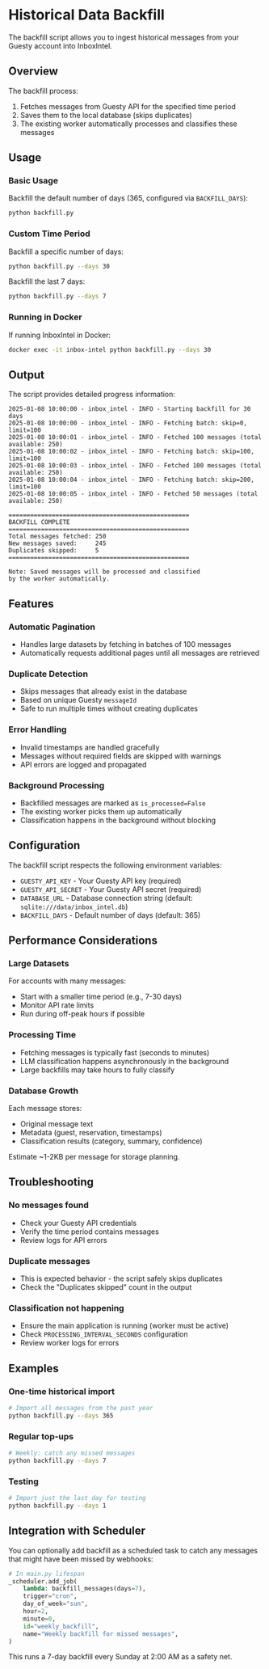 # Historical Data Backfill

The backfill script allows you to ingest historical messages from your Guesty account into InboxIntel.

## Overview

The backfill process:
1. Fetches messages from Guesty API for the specified time period
2. Saves them to the local database (skips duplicates)
3. The existing worker automatically processes and classifies these messages

## Usage

### Basic Usage

Backfill the default number of days (365, configured via `BACKFILL_DAYS`):

```bash
python backfill.py
```

### Custom Time Period

Backfill a specific number of days:

```bash
python backfill.py --days 30
```

Backfill the last 7 days:

```bash
python backfill.py --days 7
```

### Running in Docker

If running InboxIntel in Docker:

```bash
docker exec -it inbox-intel python backfill.py --days 30
```

## Output

The script provides detailed progress information:

```
2025-01-08 10:00:00 - inbox_intel - INFO - Starting backfill for 30 days
2025-01-08 10:00:00 - inbox_intel - INFO - Fetching batch: skip=0, limit=100
2025-01-08 10:00:01 - inbox_intel - INFO - Fetched 100 messages (total available: 250)
2025-01-08 10:00:02 - inbox_intel - INFO - Fetching batch: skip=100, limit=100
2025-01-08 10:00:03 - inbox_intel - INFO - Fetched 100 messages (total available: 250)
2025-01-08 10:00:04 - inbox_intel - INFO - Fetching batch: skip=200, limit=100
2025-01-08 10:00:05 - inbox_intel - INFO - Fetched 50 messages (total available: 250)

==================================================
BACKFILL COMPLETE
==================================================
Total messages fetched: 250
New messages saved:     245
Duplicates skipped:     5
==================================================

Note: Saved messages will be processed and classified
by the worker automatically.
```

## Features

### Automatic Pagination
- Handles large datasets by fetching in batches of 100 messages
- Automatically requests additional pages until all messages are retrieved

### Duplicate Detection
- Skips messages that already exist in the database
- Based on unique Guesty `messageId`
- Safe to run multiple times without creating duplicates

### Error Handling
- Invalid timestamps are handled gracefully
- Messages without required fields are skipped with warnings
- API errors are logged and propagated

### Background Processing
- Backfilled messages are marked as `is_processed=False`
- The existing worker picks them up automatically
- Classification happens in the background without blocking

## Configuration

The backfill script respects the following environment variables:

- `GUESTY_API_KEY` - Your Guesty API key (required)
- `GUESTY_API_SECRET` - Your Guesty API secret (required)
- `DATABASE_URL` - Database connection string (default: `sqlite:///data/inbox_intel.db`)
- `BACKFILL_DAYS` - Default number of days (default: 365)

## Performance Considerations

### Large Datasets
For accounts with many messages:
- Start with a smaller time period (e.g., 7-30 days)
- Monitor API rate limits
- Run during off-peak hours if possible

### Processing Time
- Fetching messages is typically fast (seconds to minutes)
- LLM classification happens asynchronously in the background
- Large backfills may take hours to fully classify

### Database Growth
Each message stores:
- Original message text
- Metadata (guest, reservation, timestamps)
- Classification results (category, summary, confidence)

Estimate ~1-2KB per message for storage planning.

## Troubleshooting

### No messages found
- Check your Guesty API credentials
- Verify the time period contains messages
- Review logs for API errors

### Duplicate messages
- This is expected behavior - the script safely skips duplicates
- Check the "Duplicates skipped" count in the output

### Classification not happening
- Ensure the main application is running (worker must be active)
- Check `PROCESSING_INTERVAL_SECONDS` configuration
- Review worker logs for errors

## Examples

### One-time historical import
```bash
# Import all messages from the past year
python backfill.py --days 365
```

### Regular top-ups
```bash
# Weekly: catch any missed messages
python backfill.py --days 7
```

### Testing
```bash
# Import just the last day for testing
python backfill.py --days 1
```

## Integration with Scheduler

You can optionally add backfill as a scheduled task to catch any messages that might have been missed by webhooks:

```python
# In main.py lifespan
_scheduler.add_job(
    lambda: backfill_messages(days=7),
    trigger="cron",
    day_of_week="sun",
    hour=2,
    minute=0,
    id="weekly_backfill",
    name="Weekly backfill for missed messages",
)
```

This runs a 7-day backfill every Sunday at 2:00 AM as a safety net.

